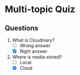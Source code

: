 # Multi-topic Quiz
    
## Questions
1. What is Cloudinary?
   - [ ] Wrong answer
   - [x] Right answer
   
2. Where is media stored?
   - [ ] Local
   - [x] Cloud